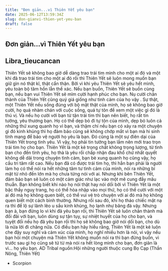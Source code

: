 ```yaml
---
title: "Đơn giản...vì Thiên Yết yêu bạn"
date: 2025-06-12T13:59:34Z
slug: don-gianvi-thien-yet-yeu-ban
draft: false
---
```


## Đơn giản...vì Thiên Yết yêu bạn

## Libra_tieucancan

Thiên Yết sẽ không bao giờ dễ
dàng trao trái tim mình cho một
ai đó và một khi đã trao trái tim
cho một ai đó rồi thì Thiên Yết sẽ
luôn mong muốn bạn giữ gìn nó
thật kĩ, thật cẩn thận. Bởi vì khi
yêu Thiên Yết sẽ yêu hết mình,
yêu
toàn bộ tâm hồn lẫn thể xác. Nếu
bạn buồn, Thiên Yết sẽ buồn cùng
bạn, nếu bạn vui Thiên Yết sẽ mỉm
cười hạnh phúc cho bạn. Nụ cười
chân thành của Thiên Yết cũng
quý giá giống như tình cảm của
họ vậy . Sự thật, một Thiên Yết
nếu
sống đúng với bộ mật thật của
mình, họ sẽ không bao giờ cười,
họ quá nhàm chán với cuộc sống,
quá tự tôn để xem một việc gì đó
là thú vị. Và nếu họ cười với bạn
từ tận trái tim thì bạn nên biết, họ
rất tin tưởng, yêu thương bạn. Họ
có thể dẹp bỏ đi tự tôn của mình,
dẹp bỏ luôn cả những thứ xung
quanh họ vì bạn, và thậm chí nếu
bạn có xảy ra một chuyện gì đó
kinh khủng thì họ đảm bảo cũng
sẽ không chớp mắt vì bạn mà hi
sinh tính mạng để bảo vệ người
họ yêu là bạn. Đó cũng là một sự
điên dại của Thiên Yết trong tình
yêu. Vì vậy,
họ phải tin tưởng bạn lắm nên
mới trao trọn trái tim họ cho bạn.
Thiên Yết là một kẻ trọng chất
không trọng lượng, từ tình bạn
cho đến tình yêu, họ thà là yêu rồi
chấp nhận đau khổ chứ nhất
quyết không dễ dãi trong chuyện
tình cảm, bạn bè xung quanh họ
cũng vậy, họ cầu tri tâm rất cao.
Nếu bạn đã có được trái tim họ,
thì hẳn bạn phải là người làm họ
có thể nói ra
hết những tâm tư tình cảm của
mình, nói ra những bí mật từ nhỏ
đến lớn mà họ chưa từng nói với
ai. Nhưng khi bên Thiên Yết, đảm
bảo bạn sẽ luôn có một cảm giác
như lạc vào một mê cung đầy
mâu
thuẫn. Bạn không biết khi nào họ
nói thật hay nói dối bởi vì Thiên
Yết là một bậc thầy nguỵ trang,
họ
có thể hòa nhập vào mọi thứ, họ
có thể cười với một ai đó mà họ
không
quen biết, có thể vui vẻ trò
chuyện
với ai đó mà họ không quen biết
một cách bình thường. Nhưng rồi
sau đó, khi họ tháo chiếc mặt nạ
ra thì để lộ sự lãnh lẽo u sầu kinh
khủng, họ lạnh như băng đá vậy.
Nhưng bạn à, bạn đừng lo vì khi
đã yêu bạn rồi, thì Thiên Yết sẽ
luôn chân thành mà đối đãi với
bạn, luôn dùng sự tận tụy, sự
nhiệt huyết của họ cho bạn, và
tuyệt đối nếu họ đã yêu bạn rồi
thì họ sẽ không bao giờ nói dối
bạn, cho dù là nửa lời đi chăng
nữa. Có điều bạn hãy hiểu rằng,
Thiên Yết là một kẻ luôn che đậy
suy nghĩ và cảm xúc của mình, họ
nghĩ nhiều hơn là nói, vì vậy nếu
bạn hỏi một chuyện mà Thiên Yết
không muốn nói ra thì bạn đừng
buồn, vì trước sau gì họ cũng sẽ
từ từ mà nói ra hết lòng mình cho
bạn, đơn giản là vì… họ yêu bạn.
AD Tribal
nguồn:Hội những người thuộc cung
Bọ Cạp (Thần Nông, Thiên Yết)
- Scorpion